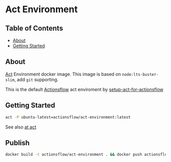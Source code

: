 # Act Environment

## Table of Contents

- [About](#about)
- [Getting Started](#getting_started)

## About <a name = "about"></a>

[Act](https://github.com/nektos/act) Environment docker image. This image is based on `node:lts-buster-slim`, add `git` supporting. 

This is the default [Actionsflow](https://github.com/actionsflow/actionsflow) act enviroment by [setup-act-for-actionsflow](https://github.com/actionsflow/setup-act-for-actionsflow)

## Getting Started <a name = "getting_started"></a>

```bash
act -P ubuntu-latest=actionsflow/act-environment:latest
```

See also [at act](https://github.com/nektos/act#use-an-alternative-runner-image)

## Publish

```bash
docker build -t actionsflow/act-environment . && docker push actionsflow/act-environment
```